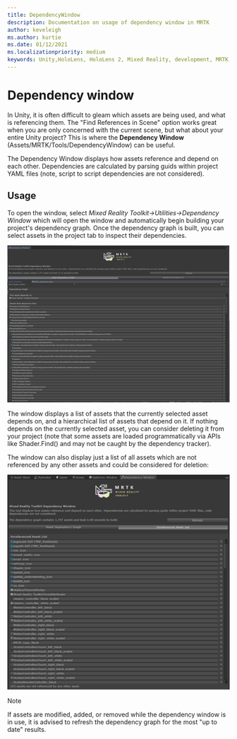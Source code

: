 ```yaml
---
title: DependencyWindow
description: Documentation on usage of dependency window in MRTK
author: keveleigh
ms.author: kurtie
ms.date: 01/12/2021
ms.localizationpriority: medium
keywords: Unity,HoloLens, HoloLens 2, Mixed Reality, development, MRTK,
---
```


# Dependency window

In Unity, it is often difficult to gleam which assets are being used, and what is referencing them. The "Find References in Scene" option works great when you are only concerned with the current scene, but what about your entire Unity project? This is where the **Dependency Window** (Assets/MRTK/Tools/DependencyWindow) can be useful.

The Dependency Window displays how assets reference and depend on each other. Dependencies are calculated by parsing guids within project YAML files (note, script to script dependencies are not considered).

## Usage

To open the window, select *Mixed Reality Toolkit->Utilities->Dependency Window* which will open the window and automatically begin building your project's dependency graph. Once the dependency graph is built, you can select assets in the project tab to inspect their dependencies.

![Dependency window](../images/dependency-window/MRTK_Dependency_Window.png)

The window displays a list of assets that the currently selected asset depends on, and a hierarchical list of assets that depend on it. If nothing depends on the currently selected asset, you can consider deleting it from your project (note that some assets are loaded programmatically via APIs like Shader.Find() and may not be caught by the dependency tracker).

The window can also display just a list of all assets which are not referenced by any other assets and could be considered for deletion:

![Dependency window showing unreferenced assets](../images/dependency-window/MRTK_Dependency_Window_Unreferenced.png)

> [!NOTE]
> If assets are modified, added, or removed while the dependency window is in use, it is advised to refresh the dependency graph for the most "up to date" results.
